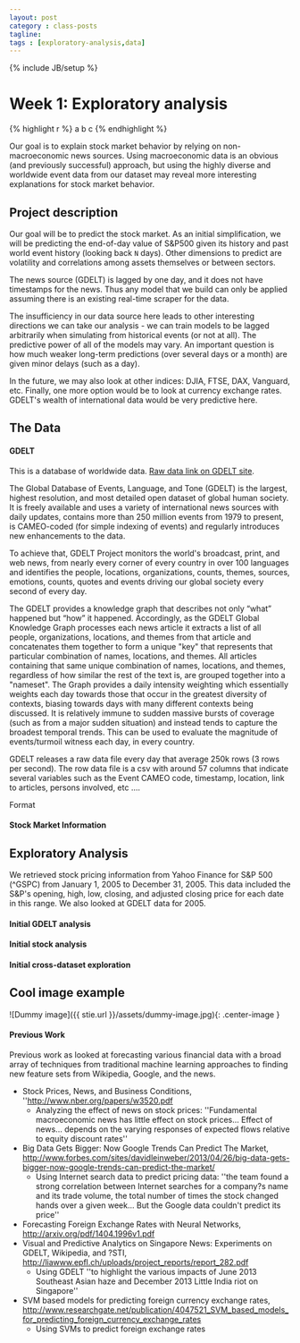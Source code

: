 ```yaml
---
layout: post
category : class-posts
tagline:
tags : [exploratory-analysis,data]
---
```

{% include JB/setup %}

# Week 1: Exploratory analysis

{% highlight r %}
a
b
c
{% endhighlight %}

Our goal is to explain stock market behavior by relying on non-macroeconomic news sources. Using macroeconomic data is an obvious (and previously successful) approach, but using the highly diverse and worldwide event data from our dataset may reveal more interesting explanations for stock market behavior.

## Project description

Our goal will be to predict the stock market. As an initial simplification, we will be predicting the end-of-day value of S&P500 given its history and past world event history (looking back `N` days). Other dimensions to predict are volatility and correlations among assets themselves or between sectors.

The news source (GDELT) is lagged by one day, and it does not have timestamps for the news. Thus any model that we build can only be applied assuming there is an existing real-time scraper for the data.

The insufficiency in our data source here leads to other interesting directions we can take our analysis - we can train models to be lagged arbitrarily when simulating from historical events (or not at all). The predictive power of all of the models may vary. An important question is how much weaker long-term predictions (over several days or a month) are given minor delays (such as a day).

In the future, we may also look at other indices: DJIA, FTSE, DAX, Vanguard, etc. Finally, one more option would be to look at currency exchange rates. GDELT's wealth of international data would be very predictive here.

## The Data


#### GDELT 

This is a database of worldwide data. 
[Raw data link on GDELT site](data.gdeltproject.org/events/index.html).


The Global Database of Events, Language, and Tone (GDELT) is the largest, highest resolution, and most detailed open dataset of global human society. 
It is freely available and uses a variety of international news sources with daily updates, contains more than 250 million events from 1979 to present, is CAMEO-coded (for simple indexing of events) and regularly introduces new enhancements to the data.


To achieve that, GDELT Project monitors the world's broadcast, print, and web news, from nearly every corner of every country in over 100 languages and identifies  the people, locations, organizations, counts, themes, sources, emotions, counts, quotes and events driving our global society every second of every day. 


The GDELT provides a knowledge graph that describes not only “what” happened but “how” it happened. Accordingly,  as the GDELT Global Knowledge Graph processes each news article it extracts a list of all people, organizations, locations, and themes from that article and concatenates them together to form a unique "key" that represents that particular combination of names, locations, and themes. All articles containing that same unique combination of names, locations, and themes, regardless of how similar the rest of the text is, are grouped together into a "nameset". The Graph provides a daily intensity weighting which essentially weights each day towards those that occur in the greatest diversity of contexts, biasing towards days with many different contexts being discussed. It is relatively immune to sudden massive bursts of coverage (such as from a major sudden situation) and instead tends to capture the broadest temporal trends. This can be used to evaluate the magnitude of events/turmoil witness each day, in every country.


GDELT releases a raw data file every day that average 250k rows (3 rows per second). The row data file is a csv with around 57 columns that indicate several variables such as the Event CAMEO code, timestamp, location, link to articles, persons involved, etc ....


 
Format

#### Stock Market Information


## Exploratory Analysis

We retrieved stock pricing information from Yahoo Finance for S&P 500 (^GSPC) from January 1, 2005 to December 31, 2005. This data included the S&P's opening, high, low, closing, and adjusted closing price for each date in this range. We also looked at GDELT data for 2005. 

#### Initial GDELT analysis

#### Initial stock analysis

#### Initial cross-dataset exploration

## Cool image example

![Dummy image]({{ stie.url }}/assets/dummy-image.jpg){: .center-image }

#### Previous Work
Previous work as looked at forecasting various financial data with a broad array of techniques from traditional machine learning approaches to finding new feature sets from Wikipedia, Google, and the news.

- Stock Prices, News, and Business Conditions, ''http://www.nber.org/papers/w3520.pdf
  - Analyzing the effect of news on stock prices: ''Fundamental macroeconomic news has little effect on stock prices... Effect of news... depends on the varying responses of expected flows relative to equity discount rates'' 
- Big Data Gets Bigger: Now Google Trends Can Predict The Market, http://www.forbes.com/sites/davidleinweber/2013/04/26/big-data-gets-bigger-now-google-trends-can-predict-the-market/
  - Using Internet search data to predict pricing data: ''the team found a strong correlation between Internet searches for a company?s name and its trade volume, the total number of times the stock changed hands over a given week... But the Google data couldn't predict its price'' 
- Forecasting Foreign Exchange Rates with Neural Networks, http://arxiv.org/pdf/1404.1996v1.pdf
- Visual and Predictive Analytics on Singapore News: Experiments on GDELT, Wikipedia, and ?STI, http://liawww.epfl.ch/uploads/project_reports/report_282.pdf
  - Using GDELT ''to highlight the various impacts of June 2013
Southeast Asian haze and December 2013 Little India riot on Singapore'' 
- SVM based models for predicting foreign currency exchange rates, http://www.researchgate.net/publication/4047521_SVM_based_models_for_predicting_foreign_currency_exchange_rates
  - Using SVMs to predict foreign exchange rates 

